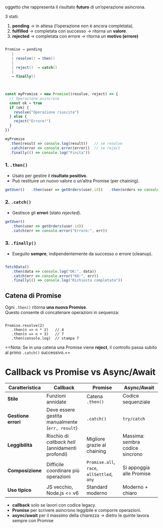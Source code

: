 oggetto che rappresenta il risultato **futuro** di un’operazione asincrona.  

3 stati:
1. **pending** → in attesa (l’operazione non è ancora completata).
2. **fulfilled** → completata con successo → ritorna un **valore**.
3. **rejected** → completata con errore → ritorna un **motivo (errore)**

``` csharp

Promise → pending
   |
   | resolve() → then()
   |
   | reject()  → catch()
   |
   → finally()
   
```




``` js

const myPromise = new Promise((resolve, reject) => {
  // Operazione asincrona
  const ok = true
  if (ok) {
    resolve("Operazione riuscita")
  } else {
    reject("Errore!")
  }
})

myPromise
  .then(result => console.log(result))   // se resolve
  .catch(error => console.error(error))  // se reject
  .finally(() => console.log("Finita"))

```

### 1. `.then()`

- Usato per gestire il **risultato positivo**.
- Può restituire un nuovo valore o un’altra Promise (per chaining).

``` js
getUser()   .then(user => getOrders(user.id))   .then(orders => console.log("Ordini:", orders))

```

### 2. `.catch()`

- Gestisce gli **errori** (stato _rejected_).
``` js
getUser()
   .then(user => getOrders(user.id))   
   .catch(err => console.error("Errore:", err))

```

### 3. `.finally()`

- Eseguito **sempre**, indipendentemente da successo o errore (cleanup).
    

``` js 

fetchData()
   .then(data => console.log("OK:", data))
   .catch(err => console.error("KO:", err))   
   .finally(() => console.log("Richiesta completata"))

```

## Catena di Promise

Ogni `.then()` ritorna **una nuova Promise**.  
Questo consente di concatenare operazioni in sequenza:

```

Promise.resolve(2)
   .then(n => n * 2)   // 4   
   .then(n => n + 3)   // 7   
   .then(console.log)  // stampa 7

```

==Nota: Se in una catena una Promise viene **reject**, il controllo passa subito al primo `.catch()` successivo.==

# Callback vs Promise vs Async/Await

|**Caratteristica**|**Callback**|**Promise**|**Async/Await**|
|---|---|---|---|
|**Stile**|Funzioni annidate|Catena `.then()`|Codice sequenziale|
|**Gestione errori**|Deve essere gestita manualmente (`err, result`)|`.catch()`|`try/catch`|
|**Leggibilità**|Rischio di _callback hell_ (annidamenti profondi)|Migliore grazie al chaining|Massima: sembra codice sincrono|
|**Composizione**|Difficile coordinare più operazioni|`Promise.all`, `race`, `allSettled`, `any`|Si appoggia alle Promise|
|**Uso tipico**|JS vecchio, Node.js <= v6|Standard moderno|Moderno + chiaro|

- **callback** solo se lavori con codice legacy.
- **Promise** per scrivere asincrono leggibile e comporre operazioni.
- **async/await** per il massimo della chiarezza → dietro le quinte lavora sempre con Promise